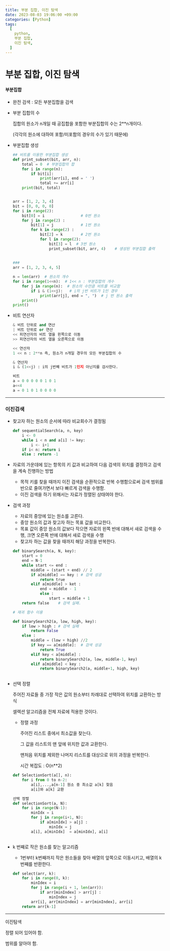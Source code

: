 ```yaml
---
title: 부분 집합, 이진 탐색
date: 2023-08-03 19:06:00 +09:00
categories: [Python]
tags:
  [
    python,
    부분 집합,
    이진 탐색,
  ]
---
```

# 부분 집합, 이진 탐색

#### 부분집합

- 완전 검색 : 모든 부분집합을 검색

- 부분 집합의 수

  집합의 원소가 n개일 때 공집합을 포함한 부분집합의 수는 2**n개이다.

  (각각의 원소에 대하여 포함/미포함의 경우의 수가 있기 때문에)

- 부분집합 생성

  ```python
  ## 비트를 이용한 부분집합 생성
  def print_subset(bit, arr, n):
      total = 0  # 부분집합의 합
      for i in range(n):
          if bit[i]:
              print(arr[i], end = ' ')
              total += arr[i]
      print(bit, total)
  
  
  arr = [1, 2, 3, 4]
  bit = [0, 0, 0, 0]
  for i in range(2):
      bit[0] = i				# 0번 원소
      for j in range(2) :
          bit[1] = j			# 1번 원소
          for k in range(2) : 
              bit[2] = k		# 2번 원소
              for l in range(2):
                  bit[3] = l  # 3번 원소
                  print_subset(bit, arr, 4)    # 생성된 부분집합 출력
                  
                  
  ###
  arr = [1, 2, 3, 4, 5]
  
  n = len(arr)  # 원소의 개수
  for i in range(1<<n):  # 1<< n : 부분집합의 개수
      for j in range(n):  # 원소의 수만큼 비트를 비교함
          if i & (1<<j):   # i의 j번 비트가 1인 경우
              print(arr[j], end = ", ")  # j 번 원소 출력
      print()
  print()
  ```



- 비트 연산자

  ```python
  & 비트 단위로 and 연산
  | 비트 단위로 or 연산
  << 피연산자의 비트 열을 왼쪽으로 이동
  >> 피연산자의 비트 열을 오른쪽으로 이동
  
  << 연산자
  1 << n : 2**n 즉, 원소가 n개일 경우의 모든 부분집합의 수
  
  & 연산자
  i & (1<<j) : i의 j번째 비트가 1인지 아닌지를 검사한다.
  
  ```

  ```python
  비트 
  a = 0 0 0 0 0 1 0 1
  a<<4
  a = 0 1 0 1 0 0 0 0 
  ```



---

### 이진검색

- 찾고자 하는 원소의 순서에 따라 비교회수가 결정됨

  ```python
  def sequentialSearch(a, n, key)
      i <- 0
      while i < n and a[i] != key:
          i <- i+1
      if i< n: return i
      else : return -1
  ```



- 자료의 가운데에 있는 항목의 키 값과 비교하여 다음 검색의 위치를 결정하고 검색을 계속 진행하는 방법
  - 목적 키를 찾을 때까지 이진 검색을 순환적으로 반복 수행함으로써 검색 범위를 반으로 줄여가면서 보다 빠르게 검색을 수행함.
  - 이진 검색을 하기 위해서는 자료가 정렬된 상태여야 한다.



- 검색 과정

  - 자료의 중앙에 있는 원소를 고른다.
  - 중앙 원소의 값과 찾고자 하는 목표 값을 비교한다.
  - 목표 값이 중앙 원소의 값보다 작으면 자료의 왼쪽 반에 대해서 새로 검색을 수행, 크면 오른쪽 반에 대해서 새로 검색을 수행
  - 찾고자 하는 값을 찾을 때까지 해당 과정을 반복한다.

  ```python
  def binarySearch(a, N, key):
      start = 0
      end = N-1
      while start <= end :
          middle = (start + end) // 2
          if a[middle] == key : # 검색 성공
              return true
          elif a[middle] > ket :
              end = middle - 1
              else :
                  start = middle + 1
      return false    # 검색 실패.
  
  ```

  

  ```python
  # 재귀 함수 이용
  
  def binarySearch2(a, low, high, key):
      if low > high : # 검색 실패
          return False
      else :
          middle = (low + high) //2
          if key == a[middle]:  # 검색 성공
              return True
          elif key < a[middle] :
              return binarySearch2(a, low, middle-1, key)
          elif a[middle] < key :
              return binarySearch2(a, middle+1, high, key)
          
  ```



- 선택 정렬

  주어진 자료들 중 가장 작은 값의 원소부터 차례대로 선택하여 위치를 교환하는 방식

  셀렉션 알고리즘을 전체 자료에 적용한 것이다.

  - 정렬 과정

    주어진 리스트 중에서 최소값을 찾는다.

    그 값을 리스트의 맨 앞에 위치한 값과 교환한다.

    맨처음 위치를 제외한 나머지 리스트를 대상으로 위의 과정을 반복한다.

    시간 복잡도 : O(n**2)

  ```python
  def SelectionSort(a[], n):
      for i from 0 to n-2:
          a[i],...,a[n-1] 원소 중 최소값 a[k] 찾음
          a[i]와 a[k] 교환
  ```

  ```python
  선택 정렬
  def selectionSort(a, N):
      for i in range(N-1):
          minIdx = i
          for j in range(i+1, N):
              if a[minIdx] > a[j] :
                  minIdx = j
          a[i], a[minIdx]  = a[minIdx], a[i]
          
  ```

  

- k 번째로 작은 원소를 찾는 알고리즘

  - 1번부터 k번째까지 작은 원소들을 찾아 배열의 앞쪽으로 이동시키고, 배열의 k번째를 반환한다.

  ```python
  def select(arr, k):
      for i in range(0, k):
          minIdex = i
          for j in range(i + 1, len(arr)):
              if arr[minIndex] > arr[j] :
                  minIndex = j
          arr[i], arr[minIndex] = arr[minIndex], arr[i]
      return arr[k-1]
  
  ```

  

---

이진탐색

정렬 되어 있어야 함.

범위를 알아야 함.

